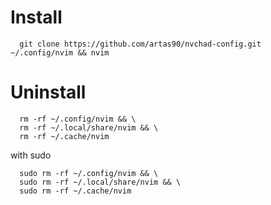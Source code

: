 # Install
```
  git clone https://github.com/artas90/nvchad-config.git ~/.config/nvim && nvim
```

# Uninstall
```
  rm -rf ~/.config/nvim && \
  rm -rf ~/.local/share/nvim && \
  rm -rf ~/.cache/nvim
```

with sudo
```
  sudo rm -rf ~/.config/nvim && \
  sudo rm -rf ~/.local/share/nvim && \
  sudo rm -rf ~/.cache/nvim
```
